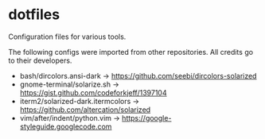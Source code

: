 dotfiles
================================================================================
Configuration files for various tools.

The following configs were imported from other repositories. All credits go to
their developers.
* bash/dircolors.ansi-dark -> https://github.com/seebi/dircolors-solarized
* gnome-terminal/solarize.sh -> https://gist.github.com/codeforkjeff/1397104
* iterm2/solarized-dark.itermcolors -> https://github.com/altercation/solarized
* vim/after/indent/python.vim -> https://google-styleguide.googlecode.com
